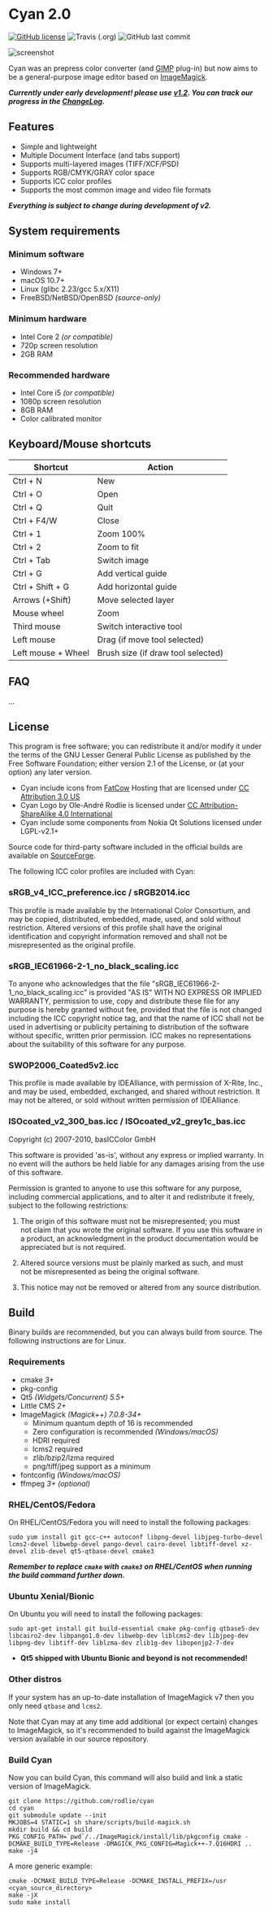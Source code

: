# Cyan 2.0

[![GitHub license](https://img.shields.io/github/license/rodlie/cyan)](https://github.com/rodlie/cyan/blob/master/COPYING)
![Travis (.org)](https://img.shields.io/travis/rodlie/cyan)
![GitHub last commit](https://img.shields.io/github/last-commit/rodlie/cyan)

![screenshot](docs/images/screenshot.png)

Cyan was an prepress color converter (and [GIMP](https://gimp.org) plug-in) but now aims to be a general-purpose image editor based on [ImageMagick](https://imagemagick.org).

***Currently under early development! please use [v1.2](https://github.com/rodlie/cyan/tree/1.2). You can track our progress in the [ChangeLog](https://cyan.fxarena.net/ChangeLog).***

## Features

  * Simple and lightweight
  * Multiple Document Interface (and tabs support)
  * Supports multi-layered images (TIFF/XCF/PSD)
  * Supports RGB/CMYK/GRAY color space
  * Supports ICC color profiles
  * Supports the most common image and video file formats

***Everything is subject to change during development of v2.***

## System requirements

### Minimum software

 * Windows 7+
 * macOS 10.7+
 * Linux (glibc 2.23/gcc 5.x/X11)
 * FreeBSD/NetBSD/OpenBSD *(source-only)*

### Minimum hardware

 * Intel Core 2 *(or compatible)*
 * 720p screen resolution
 * 2GB RAM

### Recommended hardware

 * Intel Core i5 *(or compatible)*
 * 1080p screen resolution
 * 8GB RAM
 * Color calibrated monitor

## Keyboard/Mouse shortcuts

| Shortcut           | Action                             |
| ------------------ | ---------------------------------- |
| Ctrl + N           | New                                |
| Ctrl + O           | Open                               |
| Ctrl + Q           | Quit                               |
| Ctrl + F4/W        | Close                              |
| Ctrl + 1           | Zoom 100%                          |
| Ctrl + 2           | Zoom to fit                        |
| Ctrl + Tab         | Switch image                       |
| Ctrl + G           | Add vertical guide                 |
| Ctrl + Shift + G   | Add horizontal guide               |
| Arrows (+Shift)    | Move selected layer                |
| Mouse wheel        | Zoom                               |
| Third mouse        | Switch interactive tool            |
| Left mouse         | Drag (if move tool selected)       |
| Left mouse + Wheel | Brush size (if draw tool selected) |

## FAQ

...

## License

This program is free software; you can redistribute it and/or modify it under the terms of the GNU Lesser General Public License as published by the Free Software Foundation; either version 2.1 of the License, or (at your option) any later version.

* Cyan include icons from [FatCow](https://www.fatcow.com) Hosting that are licensed under [CC Attribution 3.0 US](http://creativecommons.org/licenses/by/3.0/us/)
* Cyan Logo by Ole-André Rodlie is licensed under [CC Attribution-ShareAlike 4.0 International](http://creativecommons.org/licenses/by-sa/4.0/)
* Cyan include some components from Nokia Qt Solutions licensed under LGPL-v2.1+

Source code for third-party software included in the official builds are available on [SourceForge](https://sourceforge.net/projects/prepress/files/sdk/source/).

The following ICC color profiles are included with Cyan:

### sRGB_v4_ICC_preference.icc / sRGB2014.icc

This profile is made available by the International Color Consortium, and may be copied, distributed, embedded, made, used, and sold without restriction. Altered versions of this profile shall have the original identification and copyright information removed and shall not be misrepresented as the original profile.

### sRGB_IEC61966-2-1_no_black_scaling.icc

To anyone who acknowledges that the file "sRGB_IEC61966-2-1_no_black_scaling.icc" is provided "AS IS" WITH NO EXPRESS OR IMPLIED WARRANTY, permission to use, copy and distribute these file for any purpose is hereby granted without fee, provided that the file is not changed including the ICC copyright notice tag, and that the name of ICC shall not be used in advertising or publicity pertaining to distribution of the software without specific, written prior permission. ICC makes no representations about the suitability of this software for any purpose.

### SWOP2006_Coated5v2.icc

This profile is made available by IDEAlliance, with permission of X-Rite, Inc., and may be used, embedded, exchanged, and shared without restriction. It may not be altered, or sold without written permission of IDEAlliance.

### ISOcoated_v2_300_bas.icc / ISOcoated_v2_grey1c_bas.icc

Copyright (c) 2007-2010, basICColor GmbH

This software is provided 'as-is', without any express or implied
warranty. In no event will the authors be held liable for any damages
arising from the use of this software.

Permission is granted to anyone to use this software for any purpose,
including commercial applications, and to alter it and redistribute it
freely, subject to the following restrictions:

  1. The origin of this software must not be misrepresented; you must  
not
  claim that you wrote the original software. If you use this software
  in a product, an acknowledgment in the product documentation would be
  appreciated but is not required.

  2. Altered source versions must be plainly marked as such, and must  
not be
  misrepresented as being the original software.

  3. This notice may not be removed or altered from any source
  distribution.


## Build

Binary builds are recommended, but you can always build from source. The following instructions are for Linux.

### Requirements

 * cmake *3+*
 * pkg-config
 * Qt5 *(Widgets/Concurrent) 5.5+*
 * Little CMS *2+*
 * ImageMagick *(Magick++) 7.0.8-34+*
   * Minimum quantum depth of 16 is recommended
   * Zero configuration is recommended *(Windows/macOS)*
   * HDRI required
   * lcms2 required
   * zlib/bzip2/lzma required
   * png/tiff/jpeg support as a minimum
 * fontconfig *(Windows/macOS)*
 * ffmpeg *3+ (optional)*

### RHEL/CentOS/Fedora

On RHEL/CentOS/Fedora you will need to install the following packages:

```
sudo yum install git gcc-c++ autoconf libpng-devel libjpeg-turbo-devel lcms2-devel libwebp-devel pango-devel cairo-devel libtiff-devel xz-devel zlib-devel qt5-qtbase-devel cmake3
```

***Remember to replace ``cmake`` with ``cmake3`` on RHEL/CentOS when running the build command further down.***

### Ubuntu Xenial/Bionic

On Ubuntu you will need to install the following packages:

```
sudo apt-get install git build-essential cmake pkg-config qtbase5-dev libcairo2-dev libpango1.0-dev libwebp-dev liblcms2-dev libjpeg-dev libpng-dev libtiff-dev liblzma-dev zlib1g-dev libopenjp2-7-dev
```

* **Qt5 shipped with Ubuntu Bionic and beyond is not recommended!**

### Other distros

If your system has an up-to-date installation of ImageMagick v7 then you only need ``qtbase`` and  ``lcms2``.

Note that Cyan may at any time add additional (or expect certain) changes to ImageMagick, so it's recommended to build against the ImageMagick version available in our source repository.

### Build Cyan

Now you can build Cyan, this command will also build and link a static version of ImageMagick.
```
git clone https://github.com/rodlie/cyan
cd cyan
git submodule update --init
MKJOBS=4 STATIC=1 sh share/scripts/build-magick.sh
mkdir build && cd build
PKG_CONFIG_PATH=`pwd`/../ImageMagick/install/lib/pkgconfig cmake -DCMAKE_BUILD_TYPE=Release -DMAGICK_PKG_CONFIG=Magick++-7.Q16HDRI ..
make -j4
```

A more generic example:

```
cmake -DCMAKE_BUILD_TYPE=Release -DCMAKE_INSTALL_PREFIX=/usr <cyan_source_directory>
make -jX
sudo make install
```
